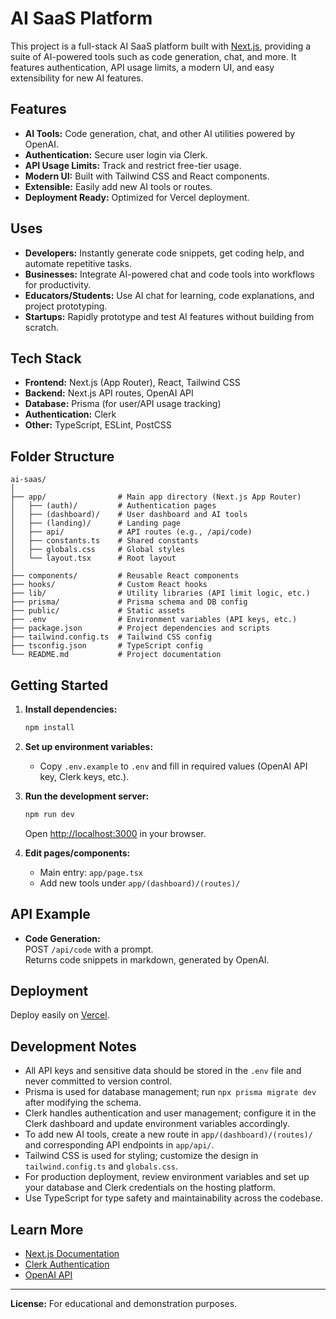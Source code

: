 # AI SaaS Platform

This project is a full-stack AI SaaS platform built with [Next.js](https://nextjs.org/), providing a suite of AI-powered tools such as code generation, chat, and more. It features authentication, API usage limits, a modern UI, and easy extensibility for new AI features.

## Features

- **AI Tools:** Code generation, chat, and other AI utilities powered by OpenAI.
- **Authentication:** Secure user login via Clerk.
- **API Usage Limits:** Track and restrict free-tier usage.
- **Modern UI:** Built with Tailwind CSS and React components.
- **Extensible:** Easily add new AI tools or routes.
- **Deployment Ready:** Optimized for Vercel deployment.

## Uses

- **Developers:** Instantly generate code snippets, get coding help, and automate repetitive tasks.
- **Businesses:** Integrate AI-powered chat and code tools into workflows for productivity.
- **Educators/Students:** Use AI chat for learning, code explanations, and project prototyping.
- **Startups:** Rapidly prototype and test AI features without building from scratch.

## Tech Stack

- **Frontend:** Next.js (App Router), React, Tailwind CSS
- **Backend:** Next.js API routes, OpenAI API
- **Database:** Prisma (for user/API usage tracking)
- **Authentication:** Clerk
- **Other:** TypeScript, ESLint, PostCSS

## Folder Structure

```
ai-saas/
│
├── app/                # Main app directory (Next.js App Router)
│   ├── (auth)/         # Authentication pages
│   ├── (dashboard)/    # User dashboard and AI tools
│   ├── (landing)/      # Landing page
│   ├── api/            # API routes (e.g., /api/code)
│   ├── constants.ts    # Shared constants
│   ├── globals.css     # Global styles
│   └── layout.tsx      # Root layout
│
├── components/         # Reusable React components
├── hooks/              # Custom React hooks
├── lib/                # Utility libraries (API limit logic, etc.)
├── prisma/             # Prisma schema and DB config
├── public/             # Static assets
├── .env                # Environment variables (API keys, etc.)
├── package.json        # Project dependencies and scripts
├── tailwind.config.ts  # Tailwind CSS config
├── tsconfig.json       # TypeScript config
└── README.md           # Project documentation
```

## Getting Started

1. **Install dependencies:**
   ```sh
   npm install
   ```

2. **Set up environment variables:**
   - Copy `.env.example` to `.env` and fill in required values (OpenAI API key, Clerk keys, etc.).

3. **Run the development server:**
   ```sh
   npm run dev
   ```
   Open [http://localhost:3000](http://localhost:3000) in your browser.

4. **Edit pages/components:**
   - Main entry: `app/page.tsx`
   - Add new tools under `app/(dashboard)/(routes)/`

## API Example

- **Code Generation:**  
  POST `/api/code` with a prompt.  
  Returns code snippets in markdown, generated by OpenAI.

## Deployment

Deploy easily on [Vercel](https://vercel.com/new?utm_medium=default-template&filter=next.js&utm_source=create-next-app&utm_campaign=create-next-app-readme).

## Development Notes

- All API keys and sensitive data should be stored in the `.env` file and never committed to version control.
- Prisma is used for database management; run `npx prisma migrate dev` after modifying the schema.
- Clerk handles authentication and user management; configure it in the Clerk dashboard and update environment variables accordingly.
- To add new AI tools, create a new route in `app/(dashboard)/(routes)/` and corresponding API endpoints in `app/api/`.
- Tailwind CSS is used for styling; customize the design in `tailwind.config.ts` and `globals.css`.
- For production deployment, review environment variables and set up your database and Clerk credentials on the hosting platform.
- Use TypeScript for type safety and maintainability across the codebase.

## Learn More

- [Next.js Documentation](https://nextjs.org/docs)
- [Clerk Authentication](https://clerk.dev/)
- [OpenAI API](https://platform.openai.com/docs/)

---

**License:** For educational and demonstration purposes.
